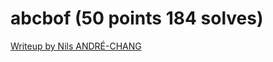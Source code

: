 # abcbof (50 points 184 solves)

[Writeup by Nils ANDRÉ-CHANG](https://www.nilsand.re/ctf/writeup/2020/05/31/castorsCTF20.html#abcbof-50-points-184-solves)
